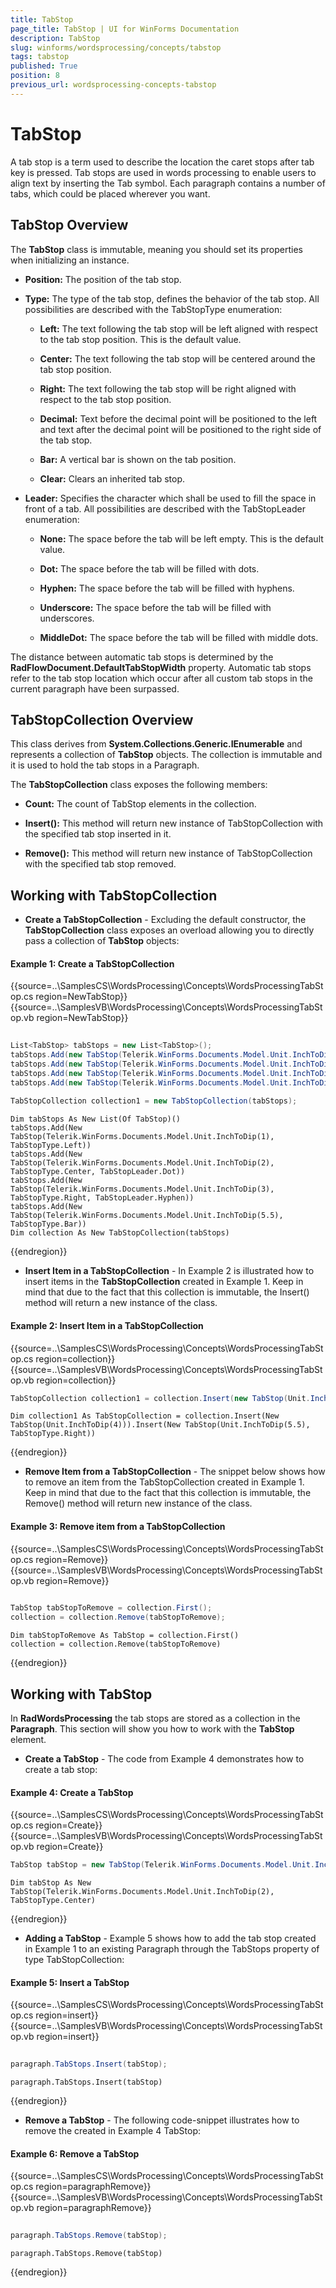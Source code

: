 ```yaml
---
title: TabStop
page_title: TabStop | UI for WinForms Documentation
description: TabStop
slug: winforms/wordsprocessing/concepts/tabstop
tags: tabstop
published: True
position: 8
previous_url: wordsprocessing-concepts-tabstop
---
```


# TabStop



A tab stop is a term used to describe the location the caret stops after tab key is pressed. Tab stops are used in words processing to enable users to align text by inserting the Tab symbol. Each paragraph contains a number of tabs, which could be placed wherever you want.

## TabStop Overview

The __TabStop__ class is immutable, meaning you should set its properties when initializing an instance.

* __Position:__ The position of the tab stop.

* __Type:__ The type of the tab stop, defines the behavior of the tab stop. All possibilities are described with the TabStopType enumeration:

  * __Left:__ The text following the tab stop will be left aligned with respect to the tab stop position. This is the default value.
  
  * __Center:__ The text following the tab stop will be centered around the tab stop position.
  
  * __Right:__ The text following the tab stop will be right aligned with respect to the tab stop position.
  
  * __Decimal:__ Text before the decimal point will be positioned to the left and text after the decimal point will be positioned to the right side of the tab stop.
  
  * __Bar:__ A vertical bar is shown on the tab position.
  
  * __Clear:__ Clears an inherited tab stop.

* __Leader:__ Specifies the character which shall be used to fill the space in front of a tab. All possibilities are described with the TabStopLeader enumeration:

  * __None:__ The space before the tab will be left empty. This is the default value.
  
  * __Dot:__ The space before the tab will be filled with dots.
  
  * __Hyphen:__ The space before the tab will be filled with hyphens.
  
  * __Underscore:__ The space before the tab will be filled with underscores.
  
  * __MiddleDot:__ The space before the tab will be filled with middle dots.

The distance between automatic tab stops is determined by the __RadFlowDocument.DefaultTabStopWidth__ property. Automatic tab stops refer to the tab stop location which occur after all custom tab stops in the current paragraph have been surpassed.

## TabStopCollection Overview

This class derives from __System.Collections.Generic.IEnumerable__ and represents a collection of __TabStop__ objects. The collection is immutable and it is used to hold the tab stops in a Paragraph.

The __TabStopCollection__ class exposes the following members:

* __Count:__ The count of TabStop elements in the collection.

* __Insert():__ This method will return new instance of TabStopCollection with the specified tab stop inserted in it.

* __Remove():__ This method will return new instance of TabStopCollection with the specified tab stop removed.

## Working with TabStopCollection

* __Create a TabStopCollection__ - Excluding the default constructor, the __TabStopCollection__ class exposes an overload allowing you to directly pass a collection of  __TabStop__ objects:

#### Example 1: Create a TabStopCollection

{{source=..\SamplesCS\WordsProcessing\Concepts\WordsProcessingTabStop.cs region=NewTabStop}} 
{{source=..\SamplesVB\WordsProcessing\Concepts\WordsProcessingTabStop.vb region=NewTabStop}} 

````C#
            
List<TabStop> tabStops = new List<TabStop>();
tabStops.Add(new TabStop(Telerik.WinForms.Documents.Model.Unit.InchToDip(1), TabStopType.Left));
tabStops.Add(new TabStop(Telerik.WinForms.Documents.Model.Unit.InchToDip(2), TabStopType.Center, TabStopLeader.Dot));
tabStops.Add(new TabStop(Telerik.WinForms.Documents.Model.Unit.InchToDip(3), TabStopType.Right, TabStopLeader.Hyphen));
tabStops.Add(new TabStop(Telerik.WinForms.Documents.Model.Unit.InchToDip(5.5), TabStopType.Bar));
            
TabStopCollection collection1 = new TabStopCollection(tabStops);

````
````VB.NET
Dim tabStops As New List(Of TabStop)()
tabStops.Add(New TabStop(Telerik.WinForms.Documents.Model.Unit.InchToDip(1), TabStopType.Left))
tabStops.Add(New TabStop(Telerik.WinForms.Documents.Model.Unit.InchToDip(2), TabStopType.Center, TabStopLeader.Dot))
tabStops.Add(New TabStop(Telerik.WinForms.Documents.Model.Unit.InchToDip(3), TabStopType.Right, TabStopLeader.Hyphen))
tabStops.Add(New TabStop(Telerik.WinForms.Documents.Model.Unit.InchToDip(5.5), TabStopType.Bar))
Dim collection As New TabStopCollection(tabStops)

````

{{endregion}}

* __Insert Item in a TabStopCollection__ - In Example 2 is illustrated how to insert items in the __TabStopCollection__ created in Example 1. Keep in mind that due to the fact that this collection is immutable, the Insert() method will return a new instance of the class. 

#### Example 2: Insert Item in a TabStopCollection

{{source=..\SamplesCS\WordsProcessing\Concepts\WordsProcessingTabStop.cs region=collection}} 
{{source=..\SamplesVB\WordsProcessing\Concepts\WordsProcessingTabStop.vb region=collection}} 

````C#
TabStopCollection collection1 = collection.Insert(new TabStop(Unit.InchToDip(4))).Insert(new TabStop(Unit.InchToDip(5.5), TabStopType.Right));

````
````VB.NET
Dim collection1 As TabStopCollection = collection.Insert(New TabStop(Unit.InchToDip(4))).Insert(New TabStop(Unit.InchToDip(5.5), TabStopType.Right))

````

{{endregion}}

* __Remove Item from a TabStopCollection__ - The snippet below shows how to remove an item from the TabStopCollection created in Example 1. Keep in mind that due to the fact that this collection is immutable, the Remove() method will return new instance of the class.

#### Example 3: Remove item from a TabStopCollection

{{source=..\SamplesCS\WordsProcessing\Concepts\WordsProcessingTabStop.cs region=Remove}} 
{{source=..\SamplesVB\WordsProcessing\Concepts\WordsProcessingTabStop.vb region=Remove}} 

````C#
            
TabStop tabStopToRemove = collection.First();
collection = collection.Remove(tabStopToRemove);

````
````VB.NET
Dim tabStopToRemove As TabStop = collection.First()
collection = collection.Remove(tabStopToRemove)

````

{{endregion}}

## Working with TabStop

In __RadWordsProcessing__ the tab stops are stored as a collection in the __Paragraph__. This section will show you how to work with the __TabStop__ element.

* __Create a TabStop__ - The code from Example 4 demonstrates how to create a tab stop:

#### Example 4: Create a TabStop

{{source=..\SamplesCS\WordsProcessing\Concepts\WordsProcessingTabStop.cs region=Create}} 
{{source=..\SamplesVB\WordsProcessing\Concepts\WordsProcessingTabStop.vb region=Create}} 

````C#
TabStop tabStop = new TabStop(Telerik.WinForms.Documents.Model.Unit.InchToDip(2), TabStopType.Center);

````
````VB.NET
Dim tabStop As New TabStop(Telerik.WinForms.Documents.Model.Unit.InchToDip(2), TabStopType.Center)

````

{{endregion}}

* __Adding a TabStop__ - Example 5 shows how to add the tab stop created in Example 1 to an existing Paragraph through the TabStops property of type TabStopCollection:

#### Example 5: Insert a TabStop

{{source=..\SamplesCS\WordsProcessing\Concepts\WordsProcessingTabStop.cs region=insert}} 
{{source=..\SamplesVB\WordsProcessing\Concepts\WordsProcessingTabStop.vb region=insert}} 

````C#
        
paragraph.TabStops.Insert(tabStop);

````
````VB.NET
paragraph.TabStops.Insert(tabStop)

````

{{endregion}}

* __Remove a TabStop__ - The following code-snippet illustrates how to remove the created in Example 4 TabStop:

#### Example 6: Remove a TabStop

{{source=..\SamplesCS\WordsProcessing\Concepts\WordsProcessingTabStop.cs region=paragraphRemove}} 
{{source=..\SamplesVB\WordsProcessing\Concepts\WordsProcessingTabStop.vb region=paragraphRemove}} 

````C#
            
paragraph.TabStops.Remove(tabStop);

````
````VB.NET
paragraph.TabStops.Remove(tabStop)

````

{{endregion}}